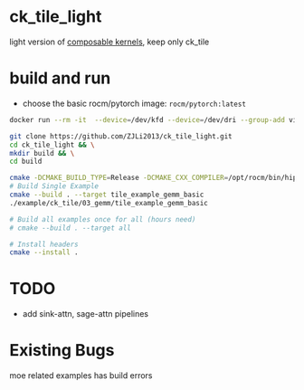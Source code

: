 # ck_tile_light

light version of [composable kernels](https://github.com/ROCm/composable_kernel), keep only ck_tile

# build and run 

* choose the basic rocm/pytorch image: `rocm/pytorch:latest` 

```sh
docker run --rm -it  --device=/dev/kfd --device=/dev/dri --group-add video --ipc=host --shm-size 16G --security-opt seccomp=unconfined --security-opt apparmor=unconfined -v /home/amd/github:/workspace/ -w /workspace rocm/pytorch:latest 

git clone https://github.com/ZJLi2013/ck_tile_light.git
cd ck_tile_light && \
mkdir build && \
cd build

cmake -DCMAKE_BUILD_TYPE=Release -DCMAKE_CXX_COMPILER=/opt/rocm/bin/hipcc .. 
# Build Single Example
cmake --build . --target tile_example_gemm_basic
./example/ck_tile/03_gemm/tile_example_gemm_basic

# Build all examples once for all (hours need)
# cmake --build . --target all 

# Install headers 
cmake --install . 
``` 


# TODO 

* add sink-attn, sage-attn pipelines


# Existing Bugs

moe related examples has build errors